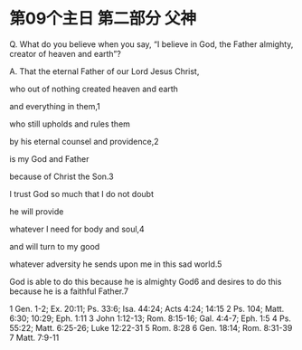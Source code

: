 # 第09个主日 第二部分 父神

Q. What do you believe when you say,
“I believe in God, the Father almighty,
creator of heaven and earth”?

A. That the eternal Father of our Lord Jesus Christ,

who out of nothing created heaven and earth

and everything in them,1

who still upholds and rules them

by his eternal counsel and providence,2

is my God and Father

because of Christ the Son.3

I trust God so much that I do not doubt

he will provide

whatever I need
for body and soul,4

and will turn to my good

whatever adversity he sends upon me
in this sad world.5

God is able to do this because he is almighty God6
and desires to do this because he is a faithful Father.7

1 Gen. 1-2; Ex. 20:11; Ps. 33:6; Isa. 44:24; Acts 4:24; 14:15
2 Ps. 104; Matt. 6:30; 10:29; Eph. 1:11
3 John 1:12-13; Rom. 8:15-16; Gal. 4:4-7; Eph. 1:5
4 Ps. 55:22; Matt. 6:25-26; Luke 12:22-31
5 Rom. 8:28
6 Gen. 18:14; Rom. 8:31-39
7 Matt. 7:9-11